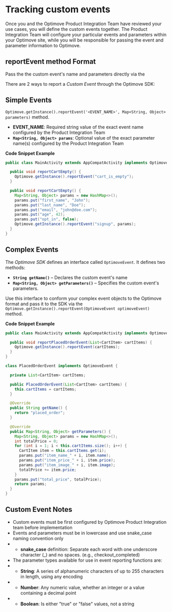 # Tracking custom events

Once you and the Optimove Product Integration Team have reviewed your use cases, you will define the custom events together. The Product Integration Team will configure your particular events and parameters within your Optimove site, while you will be responsible for passing the event and parameter information to Optimove.

## reportEvent method Format
Pass the the custom event's name and parameters directly via the <br/>


There are 2 ways to report a _Custom Event_ through the Optimove SDK:
## Simple Events
`Optimove.getInstance().reportEvent('<EVENT_NAME>', Map<String, Object> parameters)` method.
- **EVENT_NAME**: Required string value of the exact event name configured by the Product Integration Team
- **`Map<String, Object> params`**: Optional value of the exact parameter name(s) configured by the Product Integration Team

**Code Snippet Example**
```java
public class MainActivity extends AppCompatActivity implements OptimoveStateListener {

  public void reportCartEmpty() {
    Optimove.getInstance().reportEvent("cart_is_empty");
  }

  public void reportCartEmpty() {
    Map<String, Object> params = new HashMap<>();
    params.put("first_name", "John");
    params.put("last_name", "Doe");
    params.put("email", "john@doe.com");
    params.put("age", 42);
    params.put("opt_in", false);
    Optimove.getInstance().reportEvent("signup", params);
  }
}
```

## Complex Events
The _Optimove SDK_ defines an interface called `OptimoveEvent`. It defines two methods:
- **`String getName()`** – Declares the custom event's name
- **`Map<String, Object> getParameters()`** – Specifies the custom event's parameters.

Use this interface to conform your complex event objects to the Optimove format and pass it to the SDK via the `Optimove.getInstance().reportEvent(OptimoveEvent optimoveEvent)` method.

**Code Snippet Example**
```java
public class MainActivity extends AppCompatActivity implements OptimoveStateListener {

  public void reportPlacedOrderEvent(List<CartItem> cartItems) {
    Optimove.getInstance().reportEvent(cartItems);
  }
}

class PlacedOrderEvent implements OptimoveEvent {

  private List<CartItem> cartItems;

  public PlacedOrderEvent(List<CartItem> cartItems) {
    this.cartItems = cartItems;
  }

  @Override
  public String getName() {
    return "placed_order";
  }

  @Override
  public Map<String, Object> getParameters() {
    Map<String, Object> params = new HashMap<>();
    int totalPrice = 0;
    for (int i = 1; i < this.cartItems.size(); i++) {
      CartItem item = this.cartItems.get(i);
      params.put("item_name_" + i, item.name);
      params.put("item_price_" + i, item.price);
      params.put("item_image_" + i, item.image);
      totalPrice += item.price;
    }
    params.put("total_price", totalPrice);
    return params;
  }
}
```

## Custom Event Notes
- Custom events must be first configured by Optimove Product Integration team before  implementation
- Events and parameters must be in lowercase and use snake_case naming convention only
- - **snake_case** definition: Separate each word with one underscore character (_) and no spaces. (e.g., checkout_completed)
- The parameter types available for use in event reporting functions are:
- - **String**: A series of alphanumeric characters of up to 255 characters in length, using any encoding
- - **Number**: Any numeric value, whether an integer or a value containing a decimal point
- - **Boolean**: Is either "true" or "false" values, not a string
